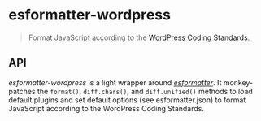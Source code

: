 # esformatter-wordpress

> Format JavaScript according to the [WordPress Coding Standards](https://make.wordpress.org/core/handbook/coding-standards/javascript/).

## API

*esformatter-wordpress* is a light wrapper around [*esformatter*](https://github.com/millermedeiros/esformatter). It monkey-patches the `format()`, `diff.chars()`, and `diff.unified()` methods to load default plugins and set default options (see esformatter.json) to format JavaScript according to the WordPress Coding Standards.
